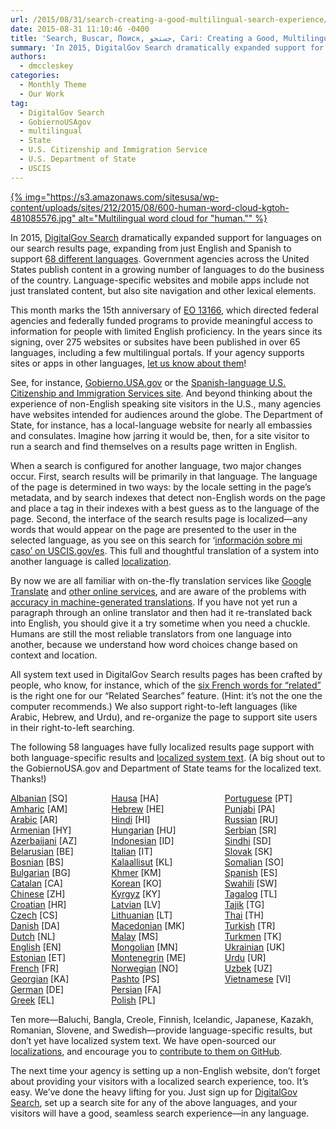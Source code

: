 ```yaml
---
url: /2015/08/31/search-creating-a-good-multilingual-search-experience/
date: 2015-08-31 11:10:46 -0400
title: 'Search, Buscar, Поиск, جستجو, Cari: Creating a Good, Multilingual Search Experience'
summary: 'In 2015, DigitalGov Search dramatically expanded support for languages on our search results page, expanding&nbsp;from just English and Spanish to support&nbsp;68 different languages. Government agencies across the United States publish content in a growing number of languages to do the business of the country. Language-specific websites and mobile apps include not just translated content, but'
authors:
  - dmccleskey
categories:
  - Monthly Theme
  - Our Work
tag:
  - DigitalGov Search
  - GobiernoUSAgov
  - multilingual
  - State
  - U.S. Citizenship and Immigration Service
  - U.S. Department of State
  - USCIS
---
```


[{% img="https://s3.amazonaws.com/sitesusa/wp-content/uploads/sites/212/2015/08/600-human-word-cloud-kgtoh-481085576.jpg" alt="Multilingual word cloud for "human."" %}](https://s3.amazonaws.com/sitesusa/wp-content/uploads/sites/212/2015/08/600-human-word-cloud-kgtoh-481085576.jpg) 

In 2015, [DigitalGov Search](http://search.WHATEVER/) dramatically expanded support for languages on our search results page, expanding from just English and Spanish to support [68 different languages](http://search.WHATEVER/manual/supported-languages.html). Government agencies across the United States publish content in a growing number of languages to do the business of the country. Language-specific websites and mobile apps include not just translated content, but also site navigation and other lexical elements.

This month marks the 15th anniversary of [EO 13166](http://www.lep.gov/13166/eo13166.html), which directed federal agencies and federally funded programs to provide meaningful access to information for people with limited English proficiency. In the years since its signing, over 275 websites or subsites have been published in over 65 languages, including a few multilingual portals. If your agency supports sites or apps in other languages, [let us know about them](https://www.surveymonkey.com/r/BCZRZ6C)!

See, for instance, [Gobierno.USA.gov](https://gobierno.usa.gov) or the [Spanish-language U.S. Citizenship and Immigration Services site](http://www.uscis.gov/espanol). And beyond thinking about the experience of non-English speaking site visitors in the U.S., many agencies have websites intended for audiences around the globe. The Department of State, for instance, has a local-language website for nearly all embassies and consulates. Imagine how jarring it would be, then, for a site visitor to run a search and find themselves on a results page written in English.

When a search is configured for another language, two major changes occur. First, search results will be primarily in that language. The language of the page is determined in two ways: by the locale setting in the page’s metadata, and by search indexes that detect non-English words on the page and place a tag in their indexes with a best guess as to the language of the page. Second, the interface of the search results page is localized—any words that would appear on the page are presented to the user in the selected language, as you see on this search for &#8216;[información sobre mi caso&#8217; on USCIS.gov/es](http://search.uscis.gov/search?affiliate=uscis_gov_es&query=informacion+sobre+mi+caso). This full and thoughtful translation of a system into another language is called [localization](https://en.wikipedia.org/wiki/Internationalization_and_localization).

By now we are all familiar with on-the-fly translation services like [Google Translate](https://translate.google.com/) and [other online services](https://duckduckgo.com/?q=online+translator), and are aware of the problems with [accuracy in machine-generated translations](https://www.WHATEVER/2012/10/01/automated-translation-good-solution-or-not/). If you have not yet run a paragraph through an online translator and then had it re-translated back into English, you should give it a try sometime when you need a chuckle. Humans are still the most reliable translators from one language into another, because we understand how word choices change based on context and location.

All system text used in DigitalGov Search results pages has been crafted by people, who know, for instance, which of the [six French words for &#8220;related&#8221;](https://translate.google.com/#auto/fr/related) is the right one for our “Related Searches” feature. (Hint: it’s not the one the computer recommends.) We also support right-to-left languages (like Arabic, Hebrew, and Urdu), and re-organize the page to support site users in their right-to-left searching.

The following 58 languages have fully localized results page support with both language-specific results and [localized system text](https://github.com/GSA/punchcard/tree/master/localizations). (A big shout out to the GobiernoUSA.gov and Department of State teams for the localized text. Thanks!)

<div style="width: 30%;padding: 0 10px 0 0;float: left">
  <a href="https://github.com/GSA/punchcard/blob/master/localizations/sq.yml">Albanian</a> [SQ]<br /> <a href="https://github.com/GSA/punchcard/blob/master/localizations/am.yml">Amharic</a> [AM]<br /> <a href="https://github.com/GSA/punchcard/blob/master/localizations/ar.yml">Arabic</a> [AR]<br /> <a href="https://github.com/GSA/punchcard/blob/master/localizations/hy.yml">Armenian</a> [HY]<br /> <a href="https://github.com/GSA/punchcard/blob/master/localizations/az.yml">Azerbaijani</a> [AZ]<br /> <a href="https://github.com/GSA/punchcard/blob/master/localizations/be.yml">Belarusian</a> [BE]<br /> <a href="https://github.com/GSA/punchcard/blob/master/localizations/bs.yml">Bosnian</a> [BS]<br /> <a href="https://github.com/GSA/punchcard/blob/master/localizations/bg.yml">Bulgarian</a> [BG]<br /> <a href="https://github.com/GSA/punchcard/blob/master/localizations/ca.yml">Catalan</a> [CA]<br /> <a href="https://github.com/GSA/punchcard/blob/master/localizations/zh.yml">Chinese</a> [ZH]<br /> <a href="https://github.com/GSA/punchcard/blob/master/localizations/hr.yml">Croatian</a> [HR]<br /> <a href="https://github.com/GSA/punchcard/blob/master/localizations/cs.yml">Czech</a> [CS]<br /> <a href="https://github.com/GSA/punchcard/blob/master/localizations/da.yml">Danish</a> [DA]<br /> <a href="https://github.com/GSA/punchcard/blob/master/localizations/nl.yml">Dutch</a> [NL]<br /> <a href="https://github.com/GSA/punchcard/blob/master/localizations/en.yml">English</a> [EN]<br /> <a href="https://github.com/GSA/punchcard/blob/master/localizations/et.yml">Estonian</a> [ET]<br /> <a href="https://github.com/GSA/punchcard/blob/master/localizations/fr.yml">French</a> [FR]<br /> <a href="https://github.com/GSA/punchcard/blob/master/localizations/ka.yml">Georgian</a> [KA]<br /> <a href="https://github.com/GSA/punchcard/blob/master/localizations/de.yml">German</a> [DE]<br /> <a href="https://github.com/GSA/punchcard/blob/master/localizations/el.yml">Greek</a> [EL]
</div>

<div style="width: 30%;padding: 0 10px 0 0;float: left">
  <a href="https://github.com/GSA/punchcard/blob/master/localizations/ha.yml">Hausa</a> [HA]<br /> <a href="https://github.com/GSA/punchcard/blob/master/localizations/he.yml">Hebrew</a> [HE]<br /> <a href="https://github.com/GSA/punchcard/blob/master/localizations/hi.yml">Hindi</a> [HI]<br /> <a href="https://github.com/GSA/punchcard/blob/master/localizations/hu.yml">Hungarian</a> [HU]<br /> <a href="https://github.com/GSA/punchcard/blob/master/localizations/id.yml">Indonesian</a> [ID]<br /> <a href="https://github.com/GSA/punchcard/blob/master/localizations/it.yml">Italian</a> [IT]<br /> <a href="https://github.com/GSA/punchcard/blob/master/localizations/kl.yml">Kalaallisut</a> [KL]<br /> <a href="https://github.com/GSA/punchcard/blob/master/localizations/km.yml">Khmer</a> [KM]<br /> <a href="https://github.com/GSA/punchcard/blob/master/localizations/ko.yml">Korean</a> [KO]<br /> <a href="https://github.com/GSA/punchcard/blob/master/localizations/ky.yml">Kyrgyz</a> [KY]<br /> <a href="https://github.com/GSA/punchcard/blob/master/localizations/lv.yml">Latvian</a> [LV]<br /> <a href="https://github.com/GSA/punchcard/blob/master/localizations/lt.yml">Lithuanian</a> [LT]<br /> <a href="https://github.com/GSA/punchcard/blob/master/localizations/mk.yml">Macedonian</a> [MK]<br /> <a href="https://github.com/GSA/punchcard/blob/master/localizations/ms.yml">Malay</a> [MS]<br /> <a href="https://github.com/GSA/punchcard/blob/master/localizations/mn.yml">Mongolian</a> [MN]<br /> <a href="https://github.com/GSA/punchcard/blob/master/localizations/me.yml">Montenegrin</a> [ME]<br /> <a href="https://github.com/GSA/punchcard/blob/master/localizations/no.yml">Norwegian</a> [NO]<br /> <a href="https://github.com/GSA/punchcard/blob/master/localizations/ps.yml">Pashto</a> [PS]<br /> <a href="https://github.com/GSA/punchcard/blob/master/localizations/fa.yml">Persian</a> [FA]<br /> <a href="https://github.com/GSA/punchcard/blob/master/localizations/pl.yml">Polish</a> [PL]
</div>

<div style="width: 30%;padding: 0 10px 0 0;float: right">
  <a href="https://github.com/GSA/punchcard/blob/master/localizations/pt.yml">Portuguese</a> [PT]<br /> <a href="https://github.com/GSA/punchcard/blob/master/localizations/pa.yml">Punjabi</a> [PA]<br /> <a href="https://github.com/GSA/punchcard/blob/master/localizations/ru.yml">Russian</a> [RU]<br /> <a href="https://github.com/GSA/punchcard/blob/master/localizations/sr.yml">Serbian</a> [SR]<br /> <a href="https://github.com/GSA/punchcard/blob/master/localizations/sd.yml">Sindhi</a>‎ [SD]<br /> <a href="https://github.com/GSA/punchcard/blob/master/localizations/sk.yml">Slovak</a> [SK]<br /> <a href="https://github.com/GSA/punchcard/blob/master/localizations/so.yml">Somalian</a> [SO]<br /> <a href="https://github.com/GSA/punchcard/blob/master/localizations/es.yml">Spanish</a> [ES]<br /> <a href="https://github.com/GSA/punchcard/blob/master/localizations/sw.yml">Swahili</a> [SW]<br /> <a href="https://github.com/GSA/punchcard/blob/master/localizations/tl.yml">Tagalog</a> [TL]<br /> <a href="https://github.com/GSA/punchcard/blob/master/localizations/tg.yml">Tajik</a> [TG]<br /> <a href="https://github.com/GSA/punchcard/blob/master/localizations/th.yml">Thai</a> [TH]<br /> <a href="https://github.com/GSA/punchcard/blob/master/localizations/tr.yml">Turkish</a> [TR]<br /> <a href="https://github.com/GSA/punchcard/blob/master/localizations/tk.yml">Turkmen</a> [TK]<br /> <a href="https://github.com/GSA/punchcard/blob/master/localizations/uk.yml">Ukrainian</a> [UK]<br /> <a href="https://github.com/GSA/punchcard/blob/master/localizations/ur.yml">Urdu</a> [UR]<br /> <a href="https://github.com/GSA/punchcard/blob/master/localizations/uz.yml">Uzbek</a> [UZ]<br /> <a href="https://github.com/GSA/punchcard/blob/master/localizations/vi.yml">Vietnamese</a> [VI]
</div>

<div style="clear: both">
</div>

Ten more—Baluchi, Bangla, Creole, Finnish, Icelandic, Japanese, Kazakh, Romanian, Slovene, and Swedish—provide language-specific results, but don’t yet have localized system text. We have open-sourced our [localizations](https://github.com/GSA/punchcard/tree/master/localizations), and encourage you to [contribute to them on GitHub](https://github.com/GSA/punchcard/blob/master/CONTRIBUTING.md).

The next time your agency is setting up a non-English website, don’t forget about providing your visitors with a localized search experience, too. It’s easy. We’ve done the heavy lifting for you. Just sign up for [DigitalGov Search](http://search.WHATEVER), set up a search site for any of the above languages, and your visitors will have a good, seamless search experience—in any language.